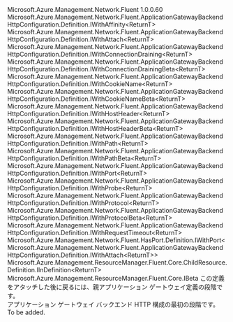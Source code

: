 <Type Name="IBlank&lt;ReturnT&gt;" FullName="Microsoft.Azure.Management.Network.Fluent.ApplicationGatewayBackendHttpConfiguration.Definition.IBlank&lt;ReturnT&gt;">
  <TypeSignature Language="C#" Value="public interface IBlank&lt;ReturnT&gt; : Microsoft.Azure.Management.Network.Fluent.ApplicationGatewayBackendHttpConfiguration.Definition.IWithAffinity&lt;ReturnT&gt;, Microsoft.Azure.Management.Network.Fluent.ApplicationGatewayBackendHttpConfiguration.Definition.IWithAttach&lt;ReturnT&gt;, Microsoft.Azure.Management.Network.Fluent.ApplicationGatewayBackendHttpConfiguration.Definition.IWithConnectionDraining&lt;ReturnT&gt;, Microsoft.Azure.Management.Network.Fluent.ApplicationGatewayBackendHttpConfiguration.Definition.IWithConnectionDrainingBeta&lt;ReturnT&gt;, Microsoft.Azure.Management.Network.Fluent.ApplicationGatewayBackendHttpConfiguration.Definition.IWithCookieName&lt;ReturnT&gt;, Microsoft.Azure.Management.Network.Fluent.ApplicationGatewayBackendHttpConfiguration.Definition.IWithCookieNameBeta&lt;ReturnT&gt;, Microsoft.Azure.Management.Network.Fluent.ApplicationGatewayBackendHttpConfiguration.Definition.IWithHostHeader&lt;ReturnT&gt;, Microsoft.Azure.Management.Network.Fluent.ApplicationGatewayBackendHttpConfiguration.Definition.IWithHostHeaderBeta&lt;ReturnT&gt;, Microsoft.Azure.Management.Network.Fluent.ApplicationGatewayBackendHttpConfiguration.Definition.IWithPath&lt;ReturnT&gt;, Microsoft.Azure.Management.Network.Fluent.ApplicationGatewayBackendHttpConfiguration.Definition.IWithPathBeta&lt;ReturnT&gt;, Microsoft.Azure.Management.Network.Fluent.ApplicationGatewayBackendHttpConfiguration.Definition.IWithPort&lt;ReturnT&gt;, Microsoft.Azure.Management.Network.Fluent.ApplicationGatewayBackendHttpConfiguration.Definition.IWithProbe&lt;ReturnT&gt;, Microsoft.Azure.Management.Network.Fluent.ApplicationGatewayBackendHttpConfiguration.Definition.IWithProtocol&lt;ReturnT&gt;, Microsoft.Azure.Management.Network.Fluent.ApplicationGatewayBackendHttpConfiguration.Definition.IWithProtocolBeta&lt;ReturnT&gt;, Microsoft.Azure.Management.Network.Fluent.ApplicationGatewayBackendHttpConfiguration.Definition.IWithRequestTimeout&lt;ReturnT&gt;, Microsoft.Azure.Management.Network.Fluent.HasPort.Definition.IWithPort&lt;Microsoft.Azure.Management.Network.Fluent.ApplicationGatewayBackendHttpConfiguration.Definition.IWithAttach&lt;ReturnT&gt;&gt;, Microsoft.Azure.Management.ResourceManager.Fluent.Core.ChildResource.Definition.IInDefinition&lt;ReturnT&gt;, Microsoft.Azure.Management.ResourceManager.Fluent.Core.IBeta" />
  <TypeSignature Language="ILAsm" Value=".class public interface auto ansi abstract IBlank`1&lt;ReturnT&gt; implements class Microsoft.Azure.Management.Network.Fluent.ApplicationGatewayBackendHttpConfiguration.Definition.IWithAffinity`1&lt;!ReturnT&gt;, class Microsoft.Azure.Management.Network.Fluent.ApplicationGatewayBackendHttpConfiguration.Definition.IWithAttach`1&lt;!ReturnT&gt;, class Microsoft.Azure.Management.Network.Fluent.ApplicationGatewayBackendHttpConfiguration.Definition.IWithConnectionDraining`1&lt;!ReturnT&gt;, class Microsoft.Azure.Management.Network.Fluent.ApplicationGatewayBackendHttpConfiguration.Definition.IWithConnectionDrainingBeta`1&lt;!ReturnT&gt;, class Microsoft.Azure.Management.Network.Fluent.ApplicationGatewayBackendHttpConfiguration.Definition.IWithCookieName`1&lt;!ReturnT&gt;, class Microsoft.Azure.Management.Network.Fluent.ApplicationGatewayBackendHttpConfiguration.Definition.IWithCookieNameBeta`1&lt;!ReturnT&gt;, class Microsoft.Azure.Management.Network.Fluent.ApplicationGatewayBackendHttpConfiguration.Definition.IWithHostHeader`1&lt;!ReturnT&gt;, class Microsoft.Azure.Management.Network.Fluent.ApplicationGatewayBackendHttpConfiguration.Definition.IWithHostHeaderBeta`1&lt;!ReturnT&gt;, class Microsoft.Azure.Management.Network.Fluent.ApplicationGatewayBackendHttpConfiguration.Definition.IWithPath`1&lt;!ReturnT&gt;, class Microsoft.Azure.Management.Network.Fluent.ApplicationGatewayBackendHttpConfiguration.Definition.IWithPathBeta`1&lt;!ReturnT&gt;, class Microsoft.Azure.Management.Network.Fluent.ApplicationGatewayBackendHttpConfiguration.Definition.IWithPort`1&lt;!ReturnT&gt;, class Microsoft.Azure.Management.Network.Fluent.ApplicationGatewayBackendHttpConfiguration.Definition.IWithProbe`1&lt;!ReturnT&gt;, class Microsoft.Azure.Management.Network.Fluent.ApplicationGatewayBackendHttpConfiguration.Definition.IWithProtocol`1&lt;!ReturnT&gt;, class Microsoft.Azure.Management.Network.Fluent.ApplicationGatewayBackendHttpConfiguration.Definition.IWithProtocolBeta`1&lt;!ReturnT&gt;, class Microsoft.Azure.Management.Network.Fluent.ApplicationGatewayBackendHttpConfiguration.Definition.IWithRequestTimeout`1&lt;!ReturnT&gt;, class Microsoft.Azure.Management.Network.Fluent.HasPort.Definition.IWithPort`1&lt;class Microsoft.Azure.Management.Network.Fluent.ApplicationGatewayBackendHttpConfiguration.Definition.IWithAttach`1&lt;!ReturnT&gt;&gt;, class Microsoft.Azure.Management.ResourceManager.Fluent.Core.ChildResource.Definition.IInDefinition`1&lt;!ReturnT&gt;, class Microsoft.Azure.Management.ResourceManager.Fluent.Core.IBeta" />
  <TypeSignature Language="DocId" Value="T:Microsoft.Azure.Management.Network.Fluent.ApplicationGatewayBackendHttpConfiguration.Definition.IBlank`1" />
  <TypeSignature Language="VB.NET" Value="Public Interface IBlank(Of ReturnT)&#xA;Implements IBeta, IInDefinition(Of ReturnT), IWithAffinity(Of ReturnT), IWithAttach(Of ReturnT), IWithConnectionDraining(Of ReturnT), IWithConnectionDrainingBeta(Of ReturnT), IWithCookieName(Of ReturnT), IWithCookieNameBeta(Of ReturnT), IWithHostHeader(Of ReturnT), IWithHostHeaderBeta(Of ReturnT), IWithPath(Of ReturnT), IWithPathBeta(Of ReturnT), IWithPort(Of IWithAttach(Of ReturnT)), IWithPort(Of ReturnT), IWithProbe(Of ReturnT), IWithProtocol(Of ReturnT), IWithProtocolBeta(Of ReturnT), IWithRequestTimeout(Of ReturnT)" />
  <TypeSignature Language="F#" Value="type IBlank&lt;'ReturnT&gt; = interface&#xA;    interface IWithAttach&lt;'ReturnT&gt;&#xA;    interface IInDefinition&lt;'ReturnT&gt;&#xA;    interface IWithPort&lt;'ReturnT&gt;&#xA;    interface IWithPort&lt;IWithAttach&lt;'ReturnT&gt;&gt;&#xA;    interface IWithAffinity&lt;'ReturnT&gt;&#xA;    interface IWithProtocol&lt;'ReturnT&gt;&#xA;    interface IWithProtocolBeta&lt;'ReturnT&gt;&#xA;    interface IBeta&#xA;    interface IWithRequestTimeout&lt;'ReturnT&gt;&#xA;    interface IWithProbe&lt;'ReturnT&gt;&#xA;    interface IWithHostHeader&lt;'ReturnT&gt;&#xA;    interface IWithHostHeaderBeta&lt;'ReturnT&gt;&#xA;    interface IWithConnectionDraining&lt;'ReturnT&gt;&#xA;    interface IWithConnectionDrainingBeta&lt;'ReturnT&gt;&#xA;    interface IWithCookieName&lt;'ReturnT&gt;&#xA;    interface IWithCookieNameBeta&lt;'ReturnT&gt;&#xA;    interface IWithPath&lt;'ReturnT&gt;&#xA;    interface IWithPathBeta&lt;'ReturnT&gt;" />
  <AssemblyInfo>
    <AssemblyName>Microsoft.Azure.Management.Network.Fluent</AssemblyName>
    <AssemblyVersion>1.0.0.60</AssemblyVersion>
  </AssemblyInfo>
  <TypeParameters>
    <TypeParameter Name="ParentT" />
  </TypeParameters>
  <Interfaces>
    <Interface>
      <InterfaceName>Microsoft.Azure.Management.Network.Fluent.ApplicationGatewayBackendHttpConfiguration.Definition.IWithAffinity&lt;ReturnT&gt;</InterfaceName>
    </Interface>
    <Interface>
      <InterfaceName>Microsoft.Azure.Management.Network.Fluent.ApplicationGatewayBackendHttpConfiguration.Definition.IWithAttach&lt;ReturnT&gt;</InterfaceName>
    </Interface>
    <Interface>
      <InterfaceName>Microsoft.Azure.Management.Network.Fluent.ApplicationGatewayBackendHttpConfiguration.Definition.IWithConnectionDraining&lt;ReturnT&gt;</InterfaceName>
    </Interface>
    <Interface>
      <InterfaceName>Microsoft.Azure.Management.Network.Fluent.ApplicationGatewayBackendHttpConfiguration.Definition.IWithConnectionDrainingBeta&lt;ReturnT&gt;</InterfaceName>
    </Interface>
    <Interface>
      <InterfaceName>Microsoft.Azure.Management.Network.Fluent.ApplicationGatewayBackendHttpConfiguration.Definition.IWithCookieName&lt;ReturnT&gt;</InterfaceName>
    </Interface>
    <Interface>
      <InterfaceName>Microsoft.Azure.Management.Network.Fluent.ApplicationGatewayBackendHttpConfiguration.Definition.IWithCookieNameBeta&lt;ReturnT&gt;</InterfaceName>
    </Interface>
    <Interface>
      <InterfaceName>Microsoft.Azure.Management.Network.Fluent.ApplicationGatewayBackendHttpConfiguration.Definition.IWithHostHeader&lt;ReturnT&gt;</InterfaceName>
    </Interface>
    <Interface>
      <InterfaceName>Microsoft.Azure.Management.Network.Fluent.ApplicationGatewayBackendHttpConfiguration.Definition.IWithHostHeaderBeta&lt;ReturnT&gt;</InterfaceName>
    </Interface>
    <Interface>
      <InterfaceName>Microsoft.Azure.Management.Network.Fluent.ApplicationGatewayBackendHttpConfiguration.Definition.IWithPath&lt;ReturnT&gt;</InterfaceName>
    </Interface>
    <Interface>
      <InterfaceName>Microsoft.Azure.Management.Network.Fluent.ApplicationGatewayBackendHttpConfiguration.Definition.IWithPathBeta&lt;ReturnT&gt;</InterfaceName>
    </Interface>
    <Interface>
      <InterfaceName>Microsoft.Azure.Management.Network.Fluent.ApplicationGatewayBackendHttpConfiguration.Definition.IWithPort&lt;ReturnT&gt;</InterfaceName>
    </Interface>
    <Interface>
      <InterfaceName>Microsoft.Azure.Management.Network.Fluent.ApplicationGatewayBackendHttpConfiguration.Definition.IWithProbe&lt;ReturnT&gt;</InterfaceName>
    </Interface>
    <Interface>
      <InterfaceName>Microsoft.Azure.Management.Network.Fluent.ApplicationGatewayBackendHttpConfiguration.Definition.IWithProtocol&lt;ReturnT&gt;</InterfaceName>
    </Interface>
    <Interface>
      <InterfaceName>Microsoft.Azure.Management.Network.Fluent.ApplicationGatewayBackendHttpConfiguration.Definition.IWithProtocolBeta&lt;ReturnT&gt;</InterfaceName>
    </Interface>
    <Interface>
      <InterfaceName>Microsoft.Azure.Management.Network.Fluent.ApplicationGatewayBackendHttpConfiguration.Definition.IWithRequestTimeout&lt;ReturnT&gt;</InterfaceName>
    </Interface>
    <Interface>
      <InterfaceName>Microsoft.Azure.Management.Network.Fluent.HasPort.Definition.IWithPort&lt;Microsoft.Azure.Management.Network.Fluent.ApplicationGatewayBackendHttpConfiguration.Definition.IWithAttach&lt;ReturnT&gt;&gt;</InterfaceName>
    </Interface>
    <Interface>
      <InterfaceName>Microsoft.Azure.Management.ResourceManager.Fluent.Core.ChildResource.Definition.IInDefinition&lt;ReturnT&gt;</InterfaceName>
    </Interface>
    <Interface>
      <InterfaceName>Microsoft.Azure.Management.ResourceManager.Fluent.Core.IBeta</InterfaceName>
    </Interface>
  </Interfaces>
  <Docs>
    <typeparam name="ReturnT">この定義をアタッチした後に戻るには、親アプリケーション ゲートウェイ定義の段階です。</typeparam>
    <summary>
            アプリケーション ゲートウェイ バックエンド HTTP 構成の最初の段階です。
            </summary>
    <remarks>To be added.</remarks>
  </Docs>
  <Members />
</Type>